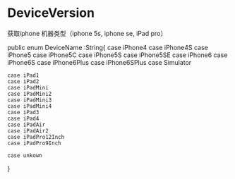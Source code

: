 # DeviceVersion
获取iphone 机器类型（iphone 5s, iphone se, iPad pro）


public enum DeviceName :String{
    case iPhone4
    case iPhone4S
    case iPhone5
    case iPhone5C
    case iPhone5S
    case iPhone5SE
    case iPhone6
    case iPhone6S
    case iPhone6Plus
    case iPhone6SPlus
    case Simulator
    
    case iPad1
    case iPad2
    case iPadMini
    case iPadMini2
    case iPadMini3
    case iPadMini4
    case iPad3
    case iPad4
    case iPadAir
    case iPadAir2
    case iPadPro12Inch
    case iPadPro9Inch
    
    case unkown
}

